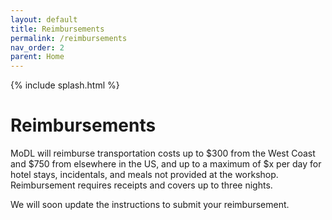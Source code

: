 ```yaml
---
layout: default
title: Reimbursements
permalink: /reimbursements
nav_order: 2
parent: Home
---
```


{% include splash.html %}

# Reimbursements


MoDL will reimburse transportation costs up to $300 from the West Coast and $750 from elsewhere in the US, and up to a maximum of $x per day for hotel stays, incidentals, and meals not provided at the workshop. Reimbursement requires receipts and covers up to three nights.


We will soon update the instructions to submit your reimbursement. 
